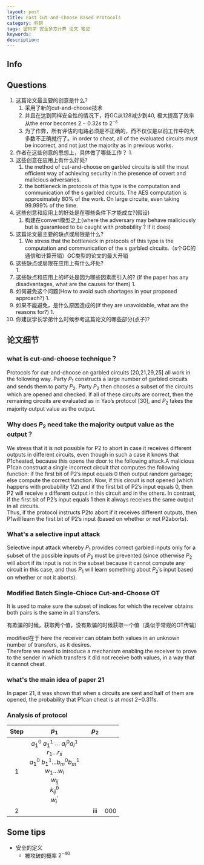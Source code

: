 ```yaml
---
layout: post
title: Fast Cut-and-Choose Based Protocols
category: 科研
tags: 密码学 安全多方计算 论文 笔记
keywords: 
description:
---
```


## Info



## Questions

1. 这篇论文最主要的创意是什么?
   1. 采用了新的cut-and-choose技术
   2. 并且在达到同样安全性的情况下，将GC从128减少到40, 极大提高了效率 从the error becomes $2−{0.32s}$ to $2^{-s}$
   3. 为了作弊，所有评估的电路必须是不正确的，而不仅仅是以前工作中的大多数不正确就行了。in order to cheat, all of the evaluated circuits must be incorrect, and not just the majority as in previous works.
2. 作者在这些创意的思想上，具体做了哪些工作？
   1. 
3. 这些创意在应用上有什么好处?  
   1. the method of cut-and-choose on garbled circuits is still the most efficient way of achieving security in the presence of covert and malicious adversaries.
   2. the bottleneck in protocols of this type is the computation and communication of the s garbled circuits. The AES computation is approximately 80% of the work. On large circuite, even taking 99.999% of the time.
4. 这些创意和应用上的好处是在哪些条件下才能成立?(假设)  
   1. 构建在convert模型之上(where the adversary may behave maliciously but is guaranteed to be caught with probability ? if it does)
5. 这篇论文最主要的缺点或局限是什么?  
   1. We stress that the bottleneck in protocols of this type is the computation and communication of the s garbled circuits.（s个GC的通信和计算开销）GC类型的论文的最大开销
6. 这些缺点或局限在应用上有什么坏处?  
   1. 
7. 这些缺点和应用上的坏处是因为哪些因素而引入的? (If the paper has any disadvantages, what are the causes for them)
   1. 
8. 如何避免这个问题(How to avoid such shortages in your proposed approach?)
   1. 
9. 如果不能避免，是什么原因造成的(If they are unavoidable, what are the reasons for?)
   1. 
10. 你建议学长学弟什么时候参考这篇论文的哪些部分(点子)?

## 论文细节

### what is cut-and-choose technique？

Protocols for cut-and-choose on garbled circuits [20,21,29,25] all work in the following way. Party $P_1$ constructs a large number of garbled circuits and sends them to party $P_2$. Party $P_2$ then chooses a subset of the circuits which are opened and checked. If all of these circuits are correct, then the remaining circuits are evaluated as in Yao’s protocol [30], and $P_2$ takes the majority output value as the output.

### Why does $P_2$ need take the majority output value as the output？

We stress that it is not possible for P2 to abort in case it receives different outputs in different circuits, even though in such a case it knows that P1cheated, because this opens the door to the following attack.A malicious P1can construct a single incorrect circuit that computes the following function: if the first bit of P2’s input equals 0 then output random garbage; else compute the correct function. Now, if this circuit is not opened (which happens with probability 1/2) and if the first bit of P2’s input equals 0, then P2 will receive a different output in this circuit and in the others. In contrast, if the first bit of P2’s input equals 1 then it always receives the same output in all circuits.  
Thus, if the protocol instructs P2to abort if it receives different outputs, then P1will learn the first bit of P2’s input (based on whether or not P2aborts).

### What's a selective input attack

 Selective input attack whereby $P_1$ provides correct garbled inputs only for a subset of the possible inputs of $P_2$ must be prevented (since otherwise $P_2$ will abort if its input is not in the subset because it cannot compute any circuit in this case, and thus $P_1$ will learn something about $P_2$’s input based on whether or not it aborts).

### Modified Batch Single-Chioce Cut-and-Choose OT

It is used to make sure the subset of indices for which the receiver obtains both pairs is the same in all transfers.

有欺骗的时候，获取两个值，没有欺骗的时候获取一个值（类似于常规的OT传输）

modified在于 here the receiver can obtain both values in an unknown number of transfers, as it desires.  
Therefore we need to introduce a mechanism enabling the receiver to prove to the sender in which transfers it did not receive both values, in a way that it cannot cheat.

### what's the main idea of paper 21

In paper 21, it was shown that when s circuits are sent and half of them are opened, the probability that P1can cheat is at most 2−0.311s.

### Analysis of protocol

Step | $p_1$ |  | $p_2$ |  |
:-: | :-: | :-: | :-: | :-:
1 | $a_1^0$ $a_1^1$ ... $a_l^0$$a_l^1$ <br> $r_1...r_s$ <br> $a_1^0$ $b_1^1$...$b_m^0$$b_m^1$ <br> $w_1...w_l$ <br> $w_{ij}$ <br> $k_{ij}^b$ <br> $w_i^‘$ |  |  | |
2 | |  | iii | 000|

## Some tips

+ 安全的定义
  + 被攻破的概率 $2^{-40}$